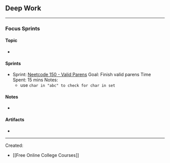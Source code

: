 ## Deep Work
___
### Focus Sprints
#### Topic
- 
#### Sprints
- Sprint: [Neetcode 150 - Valid Parens](https://neetcode.io/problems/validate-parentheses?list=neetcode150)
	Goal: Finish valid parens
	Time Spent: 15 mins
	Notes: 
	- use `char in "abc" to check for char in set`
#### Notes
- 
#### Artifacts
- 
___

Created:
- [[Free Online College Courses]]